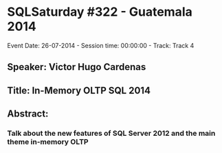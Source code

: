 # SQLSaturday #322 - Guatemala 2014
Event Date: 26-07-2014 - Session time: 00:00:00 - Track: Track 4
## Speaker: Victor Hugo Cardenas
## Title: In-Memory OLTP SQL 2014
## Abstract:
### Talk about the new features of SQL Server 2012 and the main theme in-memory OLTP
